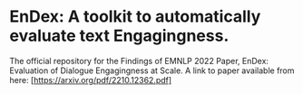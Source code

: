 # EnDex: A toolkit to automatically evaluate text Engagingness.
The official repository for the Findings of EMNLP 2022 Paper, EnDex: Evaluation of Dialogue Engagingness at Scale.
A link to paper available from here: [https://arxiv.org/pdf/2210.12362.pdf]

